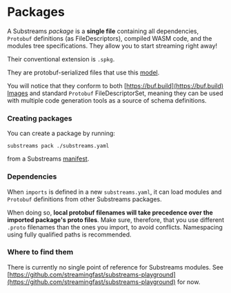 # Packages

A Substreams _package_ is a **single file** containing all dependencies, `Protobuf` definitions (as FileDescriptors), compiled WASM code, and the modules tree specifications. They allow you to start streaming right away!

Their conventional extension is `.spkg`.

They are protobuf-serialized files that use this [model](../../proto/sf/substreams/v1/package.proto).

You will notice that they conform to both [https://buf.build](https://buf.build) [Images](https://docs.buf.build/reference/images) and standard `Protobuf` FileDescriptorSet, meaning they can be used with multiple code generation tools as a source of schema definitions.

### Creating packages

You can create a package by running:

```
substreams pack ./substreams.yaml
```

from a Substreams [manifest](manifests.md).

### Dependencies

When `imports` is defined in a new `substreams.yaml`, it can load modules and `Protobuf` definitions from other Substreams packages.

When doing so, **local protobuf filenames will take precedence over the imported package's proto files**. Make sure, therefore, that you use different `.proto` filenames than the ones you import, to avoid conflicts. Namespacing using fully qualified paths is recommended.

### Where to find them

There is currently no single point of reference for Substreams modules. See [https://github.com/streamingfast/substreams-playground](https://github.com/streamingfast/substreams-playground) for now.
